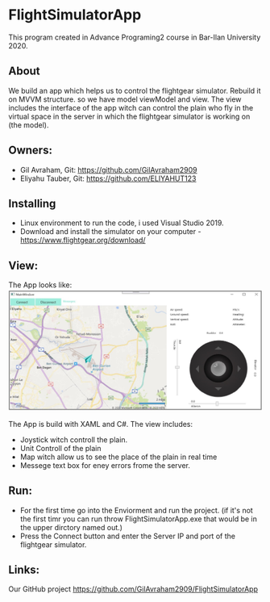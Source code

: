 # FlightSimulatorApp
This program created in Advance Programing2 course in Bar-Ilan University 2020.

## About
We build an app which helps us to control the flightgear simulator.
Rebuild it on MVVM structure. so we have model viewModel and view.
The view includes the interface of the app witch can control the plain who fly in the virtual space in the server in which the flightgear simulator is working on (the model).

## Owners:
* Gil Avraham, Git: https://github.com/GilAvraham2909
* Eliyahu Tauber, Git: https://github.com/ELIYAHUT123

## Installing
- Linux environment to run the code, i used Visual Studio 2019.
- Download and install the simulator on your computer - https://www.flightgear.org/download/

## View:
The App looks like:
![Image of the App](https://github.com/GilAvraham2909/FlightSimulatorApp/blob/master/FlightSimulatorApp.jpg)

The App is build with XAML and C#.
The view includes:
* Joystick witch controll the plain.
* Unit Controll of the plain
* Map witch allow us to see the place of the plain in real time
* Messege text box for eney errors frome the server.

## Run:
* For the first time go into the Enviorment and run the project.
(if it's not the first timr you can run throw FlightSimulatorApp.exe that would be in the upper dirctory named out.)
* Press the Connect button and enter the Server IP and port of the flightgear simulator.

## Links:
Our GitHub project https://github.com/GilAvraham2909/FlightSimulatorApp
